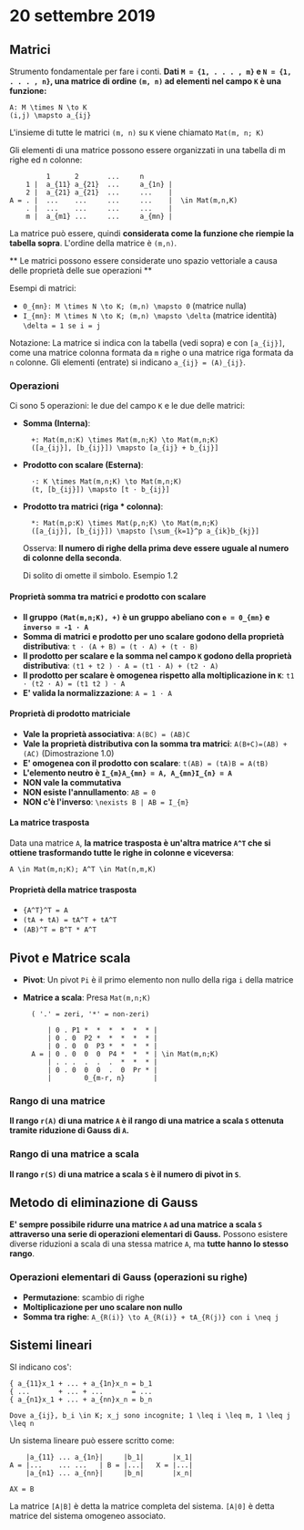 # 20 settembre 2019

## Matrici
Strumento fondamentale per fare i conti. **Dati `M = {1, . . . , m}` e 
`N = {1, . . . , n}`, una matrice di ordine `(m, n)` ad elementi nel campo `K` è 
una funzione:**

    A: M \times N \to K
    (i,j) \mapsto a_{ij}

L'insieme di tutte le matrici  `(m, n)` su `K` viene chiamato `Mat(m, n; K)`

Gli elementi di una matrice possono essere organizzati in una tabella di
m righe ed n colonne:

             1      2       ...     n      
        1 |  a_{11} a_{21}  ...     a_{1n} |
        2 |  a_{21} a_{21}  ...     ...    |
    A = . |  ...    ...     ...     ...    |  \in Mat(m,n,K)
        . |  ...    ...     ...     ...    |
        m |  a_{m1} ...     ...     a_{mn} |

La matrice può essere, quindi **considerata come la funzione che riempie la
tabella sopra**. L'ordine della matrice è `(m,n)`.

** Le matrici possono essere considerate uno spazio vettoriale a causa delle proprietà
delle sue operazioni **

Esempi di matrici: 
- `0_{mn}: M \times N \to K; (m,n) \mapsto 0` (matrice nulla)
- `I_{mn}: M \times N \to K; (m,n) \mapsto \delta` (matrice identità)
    `\delta = 1 se i = j`

Notazione: La matrice si indica con la tabella (vedi sopra) e con `[a_{ij}]`, 
come una matrice colonna formata da `m` righe o una matrice riga formata da `n` 
colonne.  Gli elementi (entrate) si indicano `a_{ij} = (A)_{ij}`.

### Operazioni
Ci sono 5 operazioni: le due del campo `K` e le due delle matrici:

- **Somma (Interna)**: 

        +: Mat(m,n:K) \times Mat(m,n;K) \to Mat(m,n;K)
        ([a_{ij}], [b_{ij}]) \mapsto [a_{ij} + b_{ij}]

- **Prodotto con scalare (Esterna)**:

        ·: K \times Mat(m,n;K) \to Mat(m,n;K)
        (t, [b_{ij}]) \mapsto [t · b_{ij}]

- **Prodotto tra matrici (riga * colonna)**:

        *: Mat(m,p:K) \times Mat(p,n;K) \to Mat(m,n;K)
        ([a_{ij}], [b_{ij}]) \mapsto [\sum_{k=1}^p a_{ik}b_{kj}]

    Osserva: **Il numero di righe della prima deve essere uguale al numero di
    colonne della seconda**.

    Di solito di omette il simbolo. Esempio 1.2

#### Proprietà somma tra matrici e prodotto con scalare
- **Il gruppo `(Mat(m,n;K), +)` è un gruppo abeliano con `e = 0_{mn}` e 
    `inverso = -1 · A`**
- **Somma di matrici e prodotto per uno scalare godono della proprietà 
    distributiva**: `t · (A + B) = (t · A) + (t · B)`
- **Il prodotto per scalare e la somma nel campo `K` godono della proprietà
    distributiva**: `(t1 + t2 ) · A = (t1 · A) + (t2 · A)`
- **Il prodotto per scalare è omogenea rispetto alla moltiplicazione in `K`**:
    `t1 · (t2 · A) = (t1 t2 ) · A` 
- **E' valida la normalizzazione**: `A = 1 · A`

#### Proprietà di prodotto matriciale
- **Vale la proprietà associativa**: `A(BC) = (AB)C`
- **Vale la proprietà distributiva con la somma tra matrici**: `A(B+C)=(AB) + (AC)`
    (Dimostrazione 1.0)
- **E' omogenea con il prodotto con scalare**: `t(AB) = (tA)B = A(tB)`
- **L'elemento neutro è `I_{m}A_{mn} = A, A_{mn}I_{n} = A`**
- **NON vale la commutativa**
- **NON esiste l'annullamento**: `AB = 0`
- **NON c'è l'inverso**: `\nexists B | AB = I_{m}`

#### La matrice trasposta
Data una matrice `A`, **la matrice trasposta è un'altra matrice `A^T` che si ottiene
trasformando tutte le righe in colonne e viceversa**:

    A \in Mat(m,n;K); A^T \in Mat(n,m,K)

#### Proprietà della matrice trasposta
- `{A^T}^T = A`
- `(tA + tA) = tA^T + tA^T`
- `(AB)^T = B^T * A^T`

## Pivot e Matrice scala
- **Pivot**: Un pivot `Pi` è il primo elemento non nullo della riga `i` della 
    matrice
- **Matrice a scala**: Presa `Mat(m,n;K)`

        ( '.' = zeri, '*' = non-zeri)

            | 0 . P1 *  *  *  *  *  * | 
            | 0 . 0  P2 *  *  *  *  * |
            | 0 . 0  0  P3 *  *  *  * |
        A = | 0 . 0  0  0  P4 *  *  * | \in Mat(m,n;K)
            | . . .  .  .  .  *  *  * |
            | 0 . 0  0  0  .  0  Pr * |
            |        0_{m-r, n}       |

### Rango di una matrice
**Il rango `r(A)` di una matrice `A` è il rango di una matrice a scala `S` 
ottenuta tramite riduzione di Gauss di `A`.**

### Rango di una matrice a scala
**Il rango `r(S)` di una matrice a scala `S` è il numero di pivot in `S`**.

## Metodo di eliminazione di Gauss
**E' sempre possibile ridurre una matrice `A` ad una matrice a scala `S` 
attraverso una serie di operazioni elementari di Gauss.** Possono esistere 
diverse riduzioni a scala di una stessa matrice `A`, ma **tutte hanno lo stesso 
rango**.

### Operazioni elementari di Gauss (operazioni su righe)
- **Permutazione**: scambio di righe
- **Moltiplicazione per uno scalare non nullo**
- **Somma tra righe**: `A_{R(i)} \to A_{R(i)} + tA_{R(j)} con i \neq j`

## Sistemi lineari
SI indicano cos':

    { a_{11}x_1 + ... + a_{1n}x_n = b_1
    { ...       + ... + ...       = ...
    { a_{n1}x_1 + ... + a_{nn}x_n = b_n

    Dove a_{ij}, b_i \in K; x_j sono incognite; 1 \leq i \leq m, 1 \leq j \leq n 

Un sistema lineare può essere scritto come:

        |a_{11} ... a_{1n}|     |b_1|       |x_1|
    A = |...    ... ...   | B = |...|   X = |...|
        |a_{n1} ... a_{nn}|     |b_n|       |x_n|

    AX = B

La matrice `[A|B]` è detta la matrice completa del sistema. `[A|0]` è detta
matrice del sistema omogeneo associato.
